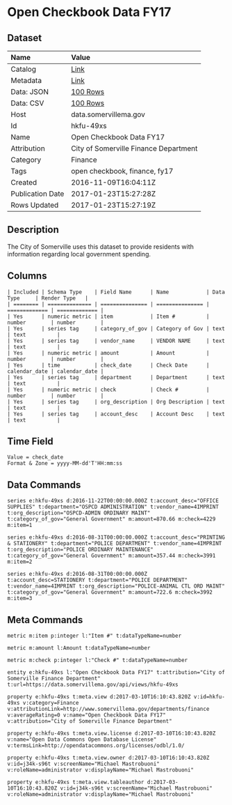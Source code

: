 # Open Checkbook Data FY17

## Dataset

| Name | Value |
| :--- | :---- |
| Catalog | [Link](https://catalog.data.gov/dataset/open-checkbook-data-fy17) |
| Metadata | [Link](https://data.somervillema.gov/api/views/hkfu-49xs) |
| Data: JSON | [100 Rows](https://data.somervillema.gov/api/views/hkfu-49xs/rows.json?max_rows=100) |
| Data: CSV | [100 Rows](https://data.somervillema.gov/api/views/hkfu-49xs/rows.csv?max_rows=100) |
| Host | data.somervillema.gov |
| Id | hkfu-49xs |
| Name | Open Checkbook Data FY17 |
| Attribution | City of Somerville Finance Department |
| Category | Finance |
| Tags | open checkbook, finance, fy17 |
| Created | 2016-11-09T16:04:11Z |
| Publication Date | 2017-01-23T15:27:28Z |
| Rows Updated | 2017-01-23T15:27:19Z |

## Description

The City of Somerville uses this dataset to provide residents with information regarding local government spending.

## Columns

```ls
| Included | Schema Type    | Field Name      | Name            | Data Type     | Render Type   |
| ======== | ============== | =============== | =============== | ============= | ============= |
| Yes      | numeric metric | item            | Item #          | number        | number        |
| Yes      | series tag     | category_of_gov | Category of Gov | text          | text          |
| Yes      | series tag     | vendor_name     | VENDOR NAME     | text          | text          |
| Yes      | numeric metric | amount          | Amount          | number        | number        |
| Yes      | time           | check_date      | Check Date      | calendar_date | calendar_date |
| Yes      | series tag     | department      | Department      | text          | text          |
| Yes      | numeric metric | check           | Check #         | number        | number        |
| Yes      | series tag     | org_description | Org Description | text          | text          |
| Yes      | series tag     | account_desc    | Account Desc    | text          | text          |
```

## Time Field

```ls
Value = check_date
Format & Zone = yyyy-MM-dd'T'HH:mm:ss
```

## Data Commands

```ls
series e:hkfu-49xs d:2016-11-22T00:00:00.000Z t:account_desc="OFFICE SUPPLIES" t:department="OSPCD ADMINISTRATION" t:vendor_name=4IMPRINT t:org_description="OSPCD-ADMIN ORDINARY MAINT" t:category_of_gov="General Government" m:amount=870.66 m:check=4229 m:item=1

series e:hkfu-49xs d:2016-08-31T00:00:00.000Z t:account_desc="PRINTING & STATIONERY" t:department="POLICE DEPARTMENT" t:vendor_name=4IMPRINT t:org_description="POLICE ORDINARY MAINTENANCE" t:category_of_gov="General Government" m:amount=357.44 m:check=3991 m:item=2

series e:hkfu-49xs d:2016-08-31T00:00:00.000Z t:account_desc=STATIONERY t:department="POLICE DEPARTMENT" t:vendor_name=4IMPRINT t:org_description="POLICE-ANIMAL CTL ORD MAINT" t:category_of_gov="General Government" m:amount=722.6 m:check=3992 m:item=3
```

## Meta Commands

```ls
metric m:item p:integer l:"Item #" t:dataTypeName=number

metric m:amount l:Amount t:dataTypeName=number

metric m:check p:integer l:"Check #" t:dataTypeName=number

entity e:hkfu-49xs l:"Open Checkbook Data FY17" t:attribution="City of Somerville Finance Department" t:url=https://data.somervillema.gov/api/views/hkfu-49xs

property e:hkfu-49xs t:meta.view d:2017-03-10T16:10:43.820Z v:id=hkfu-49xs v:category=Finance v:attributionLink=http://www.somervillema.gov/departments/finance v:averageRating=0 v:name="Open Checkbook Data FY17" v:attribution="City of Somerville Finance Department"

property e:hkfu-49xs t:meta.view.license d:2017-03-10T16:10:43.820Z v:name="Open Data Commons Open Database License" v:termsLink=http://opendatacommons.org/licenses/odbl/1.0/

property e:hkfu-49xs t:meta.view.owner d:2017-03-10T16:10:43.820Z v:id=j34k-s96t v:screenName="Michael Mastrobuoni" v:roleName=administrator v:displayName="Michael Mastrobuoni"

property e:hkfu-49xs t:meta.view.tableauthor d:2017-03-10T16:10:43.820Z v:id=j34k-s96t v:screenName="Michael Mastrobuoni" v:roleName=administrator v:displayName="Michael Mastrobuoni"
```